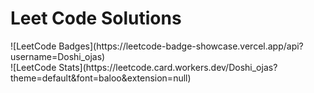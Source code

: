 # Leet Code Solutions
<div class="row">
  <div class="col">
    ![LeetCode Badges](https://leetcode-badge-showcase.vercel.app/api?username=Doshi_ojas)
  </div>
  <div class="col">
    ![LeetCode Stats](https://leetcode.card.workers.dev/Doshi_ojas?theme=default&font=baloo&extension=null)
  </div>
</div>
